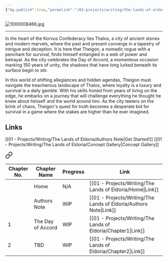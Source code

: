 ```yaml
---
{"dg-publish":true,"permalink":"/01-projects/writing/the-lands-of-eldoria/home/","tags":["Eldoria","gardenEntry","gardenEntry","gardenEntry"]}
---
```


![1000008466.jpg](/img/user/99%20-%20Meta/Assets/1000008466.jpg)

---

In the heart of the Korvus Confederacy lies Thalos, a city of ancient stones and modern marvels, where the past and present converge in a tapestry of intrigue and deception. It is here that Theigon, a nomadic rogue with a penchant for survival, finds himself entangled in a web of power and betrayal. As the city celebrates the Day of Accord, a momentous occasion marking 150 years of unity, the shadows that have long lurked beneath its surface begin to stir.

In this world of shifting allegiances and hidden agendas, Theigon must navigate the treacherous landscape of Thalos, where loyalty is a luxury and survival is a daily gamble. With his skills honed from years of living on the edge, he embarks on a journey that will challenge everything he thought he knew about himself and the world around him. As the city teeters on the brink of chaos, Theigon's quest for truth becomes a desperate bid for survival in a game where the stakes are higher than he ever imagined.

## Links

[[01 - Projects/Writing/The Lands of Eldoria/Authors Note\|Get Started!]]
[[01 - Projects/Writing/The Lands of Eldoria/Concept Gallery\|Concept Gallery]]


<div class="transclusion internal-embed is-loaded"><a class="markdown-embed-link" href="/01-projects/writing/the-lands-of-eldoria/index/" aria-label="Open link"><svg xmlns="http://www.w3.org/2000/svg" width="24" height="24" viewBox="0 0 24 24" fill="none" stroke="currentColor" stroke-width="2" stroke-linecap="round" stroke-linejoin="round" class="svg-icon lucide-link"><path d="M10 13a5 5 0 0 0 7.54.54l3-3a5 5 0 0 0-7.07-7.07l-1.72 1.71"></path><path d="M14 11a5 5 0 0 0-7.54-.54l-3 3a5 5 0 0 0 7.07 7.07l1.71-1.71"></path></svg></a><div class="markdown-embed">





| Chapter No. | Chapter Name      | Progress | Link                   |
| ----------- | ----------------- | -------- | ---------------------- |
|             | Home              | N/A      | [[01 - Projects/Writing/The Lands of Eldoria/Home\|Link]]         |
|             | Authors Note      | WIP      | [[01 - Projects/Writing/The Lands of Eldoria/Authors Note\|Link]] |
| 1           | The Day of Accord | WIP      | [[01 - Projects/Writing/The Lands of Eldoria/Chapter1\|Link]]     |
| 2           | TBD               | WIP      | [[01 - Projects/Writing/The Lands of Eldoria/Chapter2\|Link]]     |



</div></div>

